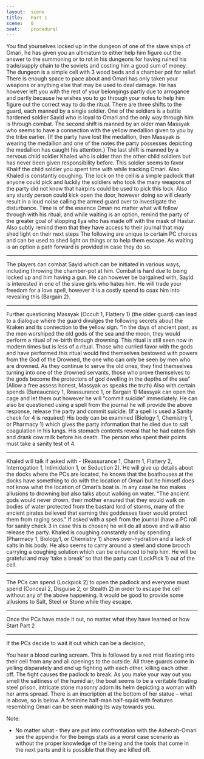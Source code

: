 ```yaml
---
layout:  scene
title:   Part 1
scene:   0
beat:    procedural
---
```



You find yourselves locked up in the dungeon of one of the slave ships of Omari, he has given you an ultimatum to either help him figure out the answer to the summoning or to rot in his dungeons for having ruined his trade/supply chain to the soviets and costing him a good sum of money.
The dungeon is a simple cell with 3 wood beds and a chamber pot for relief. There is enough space to pace about and Omari has only taken your weapons or anything else that may be used to deal damage. He has however left you with the rest of your belongings partly due to arrogance and partly because he wishes you to go through your notes to help him figure out the correct way to do the ritual.
There are three shifts to the guard, each manned by a single soldier.
One of the soldiers is a battle hardened soldier Sayid who is loyal to Omari and the only way through him is through combat.
The second shift is manned by an older man Massyak who seems to have a connection with the yellow medallion given to you by the tribe earlier.
{If the party have lost the medallion, then Massyak is wearing the medallion and one of the notes the party possesses depicting the medallion has caught his attention.}
The last shift is manned by a nervous child soldier Khaled who is older than the other child soldiers but has never been given responsibility before. This soldier seems to favor Khalif the child soldier you spent time with while tracking Omari. Also Khaled is constantly coughing.
The lock on the cell is a simple padlock that anyone could pick and luckily the soldiers who took the many weapons of the party did not know that hairpins could be used to pick this lock. Also any sturdy person could kick open the door, however doing so will clearly result in a loud noise calling the armed guard over to investigate the disturbance.
Time is of the essence Omari no matter what will follow through with his ritual, and while waiting is an option, remind the party of the greater goal of stopping Ilya who has made off with the mask of Hastur. Also subtly remind them that they have access to their journal that may shed light on their next steps
The following are unique to certain PC choices and can be used to shed light on things or to help them escape. As waiting is an option a path forward is provided in case they do so.

---

The players can combat Sayid which can be initiated in various ways, including throwing the chamber-pot at him. Combat is hard due to being locked up and him having a gun. He can however be bargained with, Sayid is interested in one of the slave girls who hates him. He will trade your freedom for a love spell, however it is a costly spend to coax him into revealing this (Bargain 2).

---

Further questioning Massyak (Occult 1, Flattery 1) (the older guard) can lead to a dialogue where the guard divulges the following secrets about the Kraken and its connection to the yellow sign.
“In the days of ancient past, as the men worshiped the old gods of the sea and the moon, they would perform a ritual of re-birth through drowning. This ritual is still seen now in modern times but is less of a ritual. Those who curried favor with the gods and have performed this ritual would find themselves bestowed with powers from the God of the Drowned, the one who can only be seen by men who are drowned. As they continue to serve the old ones, they find themselves turning into one of the drowned servants, those who prove themselves to the gods become the protectors of god dwelling in the depths of the sea”
(Allow a free assess honest, Massyak as speaks the truth)
Also with certain spends (Bureaucracy 1, Reassurance 1, or Bargain 1) Massyak can open the cage and let them out however he will “commit suicide” immediately. He can also be questioned using a spell from the journal he will provide the above response, release the party and commit suicide. (If a spell is used a Sanity check for 4 is required) His body can be examined (Biology 1, Chemistry 1, or Pharmacy 1) which gives the party information that he died due to salt coagulation in his lungs. His stomach contents reveal that he had eaten fish and drank cow milk before his death. The person who spent their points must take a sanity test of 4.

---

Khaled will talk if asked with - (Reassurance 1, Charm 1, Flattery 2, Interrogation 1, Intimidation 1, or Seduction 2). He will give up details about the docks where the PCs are located, he knows that the boathouses at the docks have something to do with the location of Omari but he himself does not know what the location of Omari’s boat is. In any case he too makes allusions to drowning but also talks about walking on water.
“The ancient gods would never drown, their mother ensured that they would walk on bodies of water protected from the bastard lord of storms, many of the ancient pirates believed that earning this goddesses favor would protect them from raging seas.”
If asked with a spell from the journal (have a PC roll for sanity check 3 in case this is chosen) he will do all above and will also release the party.
Khaled is coughing constantly and by spending (Pharmacy 1, Biology1, or Chemistry 1) shows over-hydration and a lack of salts in his body. He also seems to carry around a steel and stone brooch carrying a coughing solution which can be enhanced to help him. He will be grateful and may ‘take a break’ so that the party can (LockPick 1) out of the cell.

---

The PCs can spend (Lockpick 2) to open the padlock and everyone must spend (Conceal 2, Disguise 2, or Stealth 2) in order to escape the cell without any of the above happening.
It would be good to provide some allusions to Salt, Steel or Stone while they escape.

---

Once the PCs have made it out, no matter what they have learned or how Start Part 2

---

If the PCs decide to wait it out which can be a decision,

You hear a blood curling scream. This is followed by a red mist floating into their cell from any and all openings to the outside. All three guards come in yelling disparately and end up fighting with each other, killing each other off. The fight causes the padlock to break.
As you make your way out you smell the saltiness of the humid air, the boat seems to be a veritable floating steel prison, intricate stone masonry adorn its helm depicting a woman with her arms spread. There is an inscription at the bottom of her statue – what is above, so is below.
A feminine half-man half-squid with features resembling Omari can be seen making its way towards you.

Note:
- No matter what - they are put into confrontation with the Asherah-Omari see the appendix for the beings stats as a worst case scenario as without the proper knowledge of the being and the tools that come in the next parts and it is possible that they are killed off.






